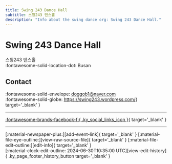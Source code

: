 ```yaml
---
title: Swing 243 Dance Hall
subtitle: 스윙243 댄스홀
description: "Info about the swing dance org: Swing 243 Dance Hall."
---
```


# Swing 243 Dance Hall

스윙243 댄스홀  
:fontawesome-solid-location-dot: Busan  


## Contact

:fontawesome-solid-envelope: <doggob1@naver.com>  
:fontawesome-solid-globe: <https://swing243.wordpress.com/>{ target='_blank' }  

---

 [:fontawesome-brands-facebook-f:{ .ky_social_links_icon }](https://www.facebook.com/swing243){ target='_blank' }

---

<div class="ky_page_footer" markdown>
<div class="ky_page_footer_trailing" markdown="span">
[:material-newspaper-plus:][add-event-link]{ target='_blank' }
[:material-file-eye-outline:][view-raw-source-file]{ target='_blank' }
[:material-file-edit-outline:][edit-info]{ target='_blank' }
</div>
<div class="ky_page_footer_leading" markdown="span">
[:material-clock-edit-outline: 2024-06-30T10:35:00 UTC][view-edit-history]{ .ky_page_footer_history_button target='_blank' }
</div>
</div>

[add-event-link]: https://github.com/swingdance/events/issues/new?assignees=&labels=add+event&projects=&template=02-add_entity.yml&title=%5Bko_KR%5D%20Add%20Event%3A%20%3CName%3E&region=ko_KR&province=Busan&city=Busan&org_id=swing-243-dance-hall "Add Event"
[view-raw-source-file]: https://github.com/swingdance/orgs/blob/main/ko_KR/swing-243-dance-hall.json "View Raw Source File"
[edit-info]: https://github.com/swingdance/orgs/issues/new?assignees=&labels=update+org&projects=&template=03-update_entity.yml&title=%5Bko_KR%5D%20Update%20Org%3A%20Swing%20243%20Dance%20Hall&region=ko_KR&id=swing-243-dance-hall&name=Swing%20243%20Dance%20Hall "Edit Info"

[view-edit-history]: https://github.com/swingdance/orgs/commits/main/ko_KR/swing-243-dance-hall.json "View Edit History"
